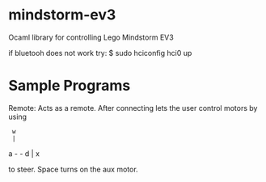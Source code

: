 # mindstorm-ev3
Ocaml library for controlling Lego Mindstorm EV3

if bluetooh does not work try:
$ sudo hciconfig hci0 up

Sample Programs
===============

Remote: Acts as a remote. After connecting
lets the user control motors by using

     w
     |
 a -   - d
     |
     x

to steer. Space turns on the aux motor.
